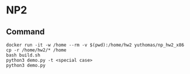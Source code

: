 # NP2

## Command

```shell
docker run -it -w /home --rm -v $(pwd):/home/hw2 yuthomas/np_hw2_x86
cp -r /home/hw2/* /home
bash build.sh
python3 demo.py -t <special case>
python3 demo.py
```
